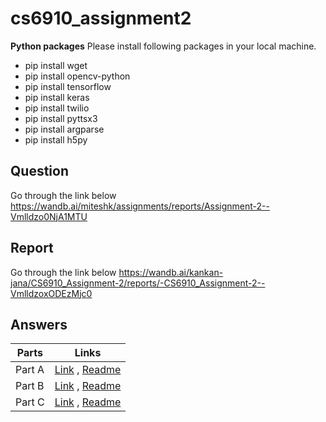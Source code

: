 # cs6910_assignment2

**Python packages**	
Please install following packages in your local machine.
- pip install wget
- pip install opencv-python
- pip install tensorflow
- pip install keras
- pip install twilio
- pip install  pyttsx3
- pip install  argparse
- pip install h5py

## Question
Go through the link below
https://wandb.ai/miteshk/assignments/reports/Assignment-2--Vmlldzo0NjA1MTU


## Report
Go through the link below
https://wandb.ai/kankan-jana/CS6910_Assignment-2/reports/-CS6910_Assignment-2--VmlldzoxODEzMjc0

## Answers
| Parts      | Links |
| ----------- | ----------- |
| Part A    | [Link](https://github.com/kankancs21m026/cs6910_assignment2/tree/main/PART%20A) , [Readme](https://github.com/kankancs21m026/cs6910_assignment2/blob/main/PART%20A/ReadMe.md)       |
| Part B    | [Link](https://github.com/kankancs21m026/cs6910_assignment2/tree/main/PART%20B) , [Readme](https://github.com/kankancs21m026/cs6910_assignment2/blob/main/PART%20B/readMe.md)         |
| Part C    | [Link](https://github.com/kankancs21m026/cs6910_assignment2/tree/main/PART%20C) ,  [Readme](https://github.com/kankancs21m026/cs6910_assignment2/blob/main/PART%20C/ReadMe.md)         |

